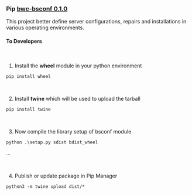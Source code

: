 ### Pip [bwc-bsconf 0.1.0](https://pypi.org/project/bwc-bsconf/0.1.0/) 

This project better define server configurations, repairs and installations in various operating environments.


#### To Developers

<br>

1. Install the **wheel** module in your python environment

`pip install wheel`

<br>

2. Install **twine** which will be used to upload the tarball

`pip install twine`

<br>

3. Now compile the library setup of bsconf module

`python .\setup.py sdist bdist_wheel`

...

<br>

4. Publish or update package in Pip Manager

```
python3 -m twine upload dist/*
```